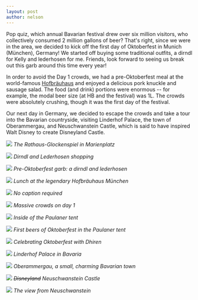 ```yaml
---
layout: post
author: nelson
---
```


Pop quiz, which annual Bavarian festival drew over six million visitors, who collectively consumed 2 million gallons of beer? That's right, since we were in the area, we decided to kick off the first day of Oktoberfest in Munich (München), Germany! We started off buying some traditional outfits, a dirndl for Kelly and lederhosen for me. Friends, look forward to seeing us break out this garb around this time every year!

In order to avoid the Day 1 crowds, we had a pre-Oktoberfest meal at the world-famous [Hofbräuhaus](https://en.wikipedia.org/wiki/Staatliches_Hofbräuhaus_in_München) and enjoyed a delicious pork knuckle and sausage salad. The food (and drink) portions were enormous -- for example, the modal beer size (at HB and the festival) was 1L. The crowds were absolutely crushing, though it was the first day of the festival.

Our next day in Germany, we decided to escape the crowds and take a tour into the Bavarian countryside, visiting Linderhof Palace, the town of Oberammergau, and Neuschwanstein Castle, which is said to have inspired Walt Disney to create Disneyland Castle.

![](/images/24.jpg)
*The Rathaus-Glockenspiel in Marienplatz*

![](/images/30.jpg)
*Dirndl and Lederhosen shopping*

![](/images/26.jpg)
*Pre-Oktoberfest garb: a dirndl and lederhosen*

![](/images/31.jpg)
*Lunch at the legendary Hofbräuhaus München*

![](/images/32.jpg)
*No caption required*

![](/images/35.jpg)
*Massive crowds on day 1*

![](/images/33.jpg)
*Inside of the Paulaner tent*

![](/images/34.jpg)
*First beers of Oktoberfest in the Paulaner tent*

![](/images/25.jpg)
*Celebrating Oktoberfest with Dhiren*

![](/images/27.jpg)
*Linderhof Palace in Bavaria*

![](/images/28.jpg)
*Oberammergau, a small, charming Bavarian town*

![](/images/36.jpg)
*<strike>Disneyland</strike> Neuschwanstein Castle*

![](/images/29.jpg)
*The view from Neuschwanstein*
